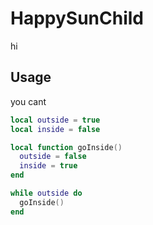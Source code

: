 # HappySunChild
hi

## Usage
you cant

```lua
local outside = true
local inside = false

local function goInside()
  outside = false
  inside = true
end

while outside do
  goInside()
end
```
